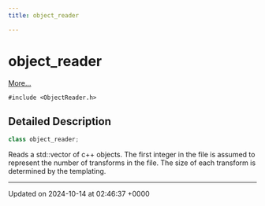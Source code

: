 ```yaml
---
title: object_reader

---
```


# object_reader



 [More...](#detailed-description)


`#include <ObjectReader.h>`

## Detailed Description

```cpp
class object_reader;
```


Reads a std::vector of c++ objects. The first integer in the file is assumed to represent the number of transforms in the file. The size of each transform is determined by the templating. 

-------------------------------

Updated on 2024-10-14 at 02:46:37 +0000